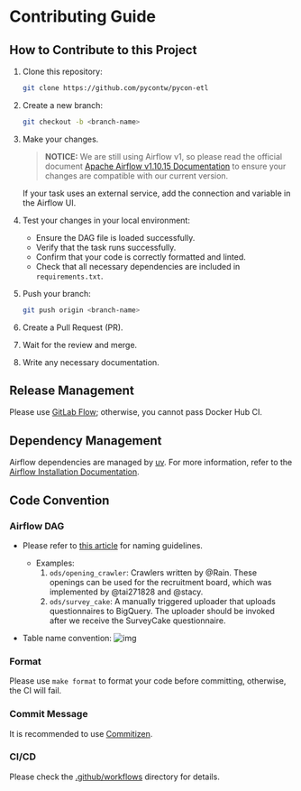 # Contributing Guide

## How to Contribute to this Project

1. Clone this repository:

    ```bash
    git clone https://github.com/pycontw/pycon-etl
    ```

2. Create a new branch:

    ```bash
    git checkout -b <branch-name>
    ```

3. Make your changes.

    > **NOTICE:** We are still using Airflow v1, so please read the official document [Apache Airflow v1.10.15 Documentation](https://airflow.apache.org/docs/apache-airflow/1.10.15/) to ensure your changes are compatible with our current version.

    If your task uses an external service, add the connection and variable in the Airflow UI.

4. Test your changes in your local environment:

    - Ensure the DAG file is loaded successfully.
    - Verify that the task runs successfully.
    - Confirm that your code is correctly formatted and linted.
    - Check that all necessary dependencies are included in `requirements.txt`.

5. Push your branch:

    ```bash
    git push origin <branch-name>
    ```

6. Create a Pull Request (PR).

7. Wait for the review and merge.

8. Write any necessary documentation.

## Release Management

Please use [GitLab Flow](https://about.gitlab.com/topics/version-control/what-is-gitlab-flow/); otherwise, you cannot pass Docker Hub CI.

## Dependency Management

Airflow dependencies are managed by [uv]. For more information, refer to the [Airflow Installation Documentation](https://airflow.apache.org/docs/apache-airflow/1.10.15/installation.html).

## Code Convention

### Airflow DAG

- Please refer to [this article](https://medium.com/@davidtnfsh/%E5%A4%A7%E6%95%B0%E6%8D%AE%E4%B9%8B%E8%B7%AF-%E9%98%BF%E9%87%8C%E5%B7%B4%E5%B7%B4%E5%A4%A7%E6%95%B0%E6%8D%AE%E5%AE%9E%E8%B7%B5-%E8%AE%80%E6%9B%B8%E5%BF%83%E5%BE%97-54e795c2b8c) for naming guidelines.

  - Examples:
    1. `ods/opening_crawler`: Crawlers written by @Rain. These openings can be used for the recruitment board, which was implemented by @tai271828 and @stacy.
    2. `ods/survey_cake`: A manually triggered uploader that uploads questionnaires to BigQuery. The uploader should be invoked after we receive the SurveyCake questionnaire.

- Table name convention:
  ![img](https://miro.medium.com/max/1400/1*bppuEKMnL9gFnvoRHUO8CQ.png)

### Format

Please use `make format` to format your code before committing, otherwise, the CI will fail.

### Commit Message

It is recommended to use [Commitizen](https://commitizen-tools.github.io/commitizen/).

### CI/CD

Please check the [.github/workflows](.github/workflows) directory for details.

[uv]: https://docs.astral.sh/uv/